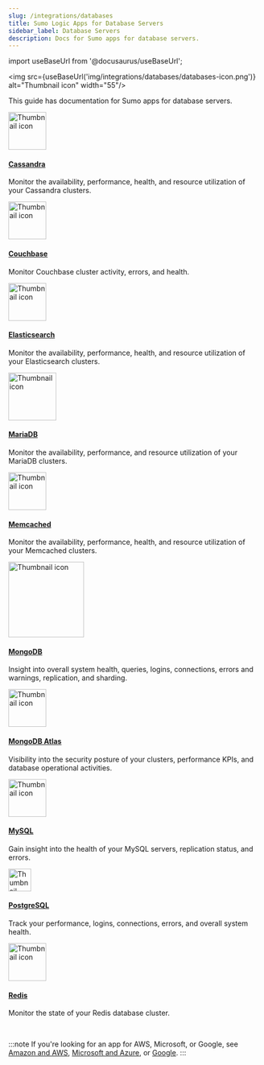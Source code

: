 ```yaml
---
slug: /integrations/databases
title: Sumo Logic Apps for Database Servers
sidebar_label: Database Servers
description: Docs for Sumo apps for database servers.
---
```



import useBaseUrl from '@docusaurus/useBaseUrl';

<img src={useBaseUrl('img/integrations/databases/databases-icon.png')} alt="Thumbnail icon" width="55"/>

This guide has documentation for Sumo apps for database servers.


<div className="box-wrapper" >
<div className="box smallbox card">
  <div className="container">
  <a href="/docs/integrations/databases/cassandra"><img src={useBaseUrl('img/integrations/databases/cassandra.png')} alt="Thumbnail icon" width="75"/><h4>Cassandra</h4></a>
  <p>Monitor the availability, performance, health, and resource utilization of your Cassandra clusters.</p>
  </div>
</div>
<div className="box smallbox card">
  <div className="container">
  <a href="/docs/integrations/databases/couchbase"><img src={useBaseUrl('img/integrations/databases/couchbase-logo.png')} alt="Thumbnail icon" width="75"/><h4>Couchbase</h4></a>
  <p>Monitor Couchbase cluster activity, errors, and health.</p>
  </div>
</div>
    <div className="box smallbox card">
    <div className="container">
    <a href="/docs/integrations/databases/elasticsearch"><img src={useBaseUrl('img/integrations/databases/elasticsearch.png')} alt="Thumbnail icon" width="75"/><h4>Elasticsearch</h4></a>
      <p>Monitor the availability, performance, health, and resource utilization of your Elasticsearch clusters.</p>
      </div>
    </div>
    <div className="box smallbox card">
      <div className="container">
      <a href="/docs/integrations/databases/elasticsearch"><img src={useBaseUrl('img/integrations/databases/mariadb.png')} alt="Thumbnail icon" width="95"/><h4>MariaDB</h4></a>
      <p>Monitor the availability, performance, and resource utilization of your MariaDB clusters.</p>
      </div>
    </div>
    <div className="box smallbox card">
      <div className="container">
      <a href="/docs/integrations/databases/memcached"><img src={useBaseUrl('img/integrations/databases/memcached.png')} alt="Thumbnail icon" width="75"/><h4>Memcached</h4></a>
      <p>Monitor the availability, performance, health, and resource utilization of your Memcached clusters.</p>
      </div>
    </div>
    <div className="box smallbox card">
      <div className="container">
      <a href="/docs/integrations/databases/mongodb"><img src={useBaseUrl('img/integrations/databases/mongodb.png')} alt="Thumbnail icon" width="150"/><h4>MongoDB</h4></a>
      <p>Insight into overall system health, queries, logins, connections, errors and warnings, replication, and sharding.</p>
      </div>
    </div>
    <div className="box smallbox card">
      <div className="container">
      <a href="/docs/integrations/databases/mongodb-atlas">  <img src={useBaseUrl('img/integrations/databases/mongodbatlas.png')} alt="Thumbnail icon" width="75"/><h4>MongoDB Atlas</h4></a>
      <p>Visibility into the security posture of your clusters, performance KPIs, and database operational activities.</p>
      </div>
    </div>
    <div className="box smallbox card">
      <div className="container">
      <a href="/docs/integrations/databases/mysql"><img src={useBaseUrl('img/integrations/databases/mysql.png')} alt="Thumbnail icon" width="75"/><h4>MySQL</h4></a>
      <p>Gain insight into the health of your MySQL servers, replication status, and errors.</p>
      </div>
    </div>
    <div className="box smallbox card">
      <div className="container">
      <a href="/docs/integrations/databases/postgresql"><img src={useBaseUrl('img/integrations/databases/postgresql.png')} alt="Thumbnail icon" width="45"/><h4>PostgreSQL</h4></a>
      <p>Track your performance, logins, connections, errors, and overall system health.</p>
      </div>
    </div>
    <div className="box smallbox card">
      <div className="container">
      <a href="/docs/integrations/databases/redis"><img src={useBaseUrl('img/integrations/databases/redis.png')} alt="Thumbnail icon" width="75"/><h4>Redis</h4></a>
      <p>Monitor the state of your Redis database cluster.</p>
      </div>
    </div>
  </div>

<br/>

:::note
If you're looking for an app for AWS, Microsoft, or Google, see [Amazon and AWS](/docs/integrations/amazon-aws), [Microsoft and Azure](/docs/integrations/microsoft-azure), or [Google](/docs/integrations/google).
:::
